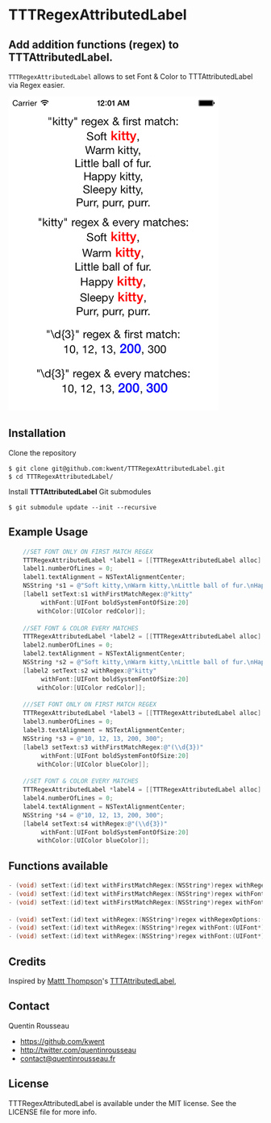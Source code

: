 # TTTRegexAttributedLabel
## Add addition functions (regex) to TTTAttributedLabel.

`TTTRegexAttributedLabel` allows to set Font & Color to TTTAttributedLabel via Regex easier.

![A demo screen](Docs/screenshot.jpg)


## Installation

Clone the repository

```shell
$ git clone git@github.com:kwent/TTTRegexAttributedLabel.git
$ cd TTTRegexAttributedLabel/
```

Install **TTTAttributedLabel** Git submodules

```shell
$ git submodule update --init --recursive
```

## Example Usage

``` objective-c
    //SET FONT ONLY ON FIRST MATCH REGEX
    TTTRegexAttributedLabel *label1 = [[TTTRegexAttributedLabel alloc] initWithFrame:CGRectMake(25, 20, self.view.bounds.size.width - 50, 160)];
    label1.numberOfLines = 0;
    label1.textAlignment = NSTextAlignmentCenter;
    NSString *s1 = @"Soft kitty,\nWarm kitty,\nLittle ball of fur.\nHappy kitty,\nSleepy kitty,\nPurr, purr, purr.";
    [label1 setText:s1 withFirstMatchRegex:@"kitty"
         withFont:[UIFont boldSystemFontOfSize:20]
        withColor:[UIColor redColor]];
  
    //SET FONT & COLOR EVERY MATCHES
    TTTRegexAttributedLabel *label2 = [[TTTRegexAttributedLabel alloc] initWithFrame:CGRectMake(25, 180, self.view.bounds.size.width - 50, 160)];
    label2.numberOfLines = 0;
    label2.textAlignment = NSTextAlignmentCenter;
    NSString *s2 = @"Soft kitty,\nWarm kitty,\nLittle ball of fur.\nHappy kitty,\nSleepy kitty,\nPurr, purr, purr.";
    [label2 setText:s2 withRegex:@"kitty"
         withFont:[UIFont boldSystemFontOfSize:20]
        withColor:[UIColor redColor]];
  
    ///SET FONT ONLY ON FIRST MATCH REGEX
    TTTRegexAttributedLabel *label3 = [[TTTRegexAttributedLabel alloc] initWithFrame:CGRectMake(25, 350, self.view.bounds.size.width - 50, 50)];
    label3.numberOfLines = 0;
    label3.textAlignment = NSTextAlignmentCenter;
    NSString *s3 = @"10, 12, 13, 200, 300";
    [label3 setText:s3 withFirstMatchRegex:@"(\\d{3})"
         withFont:[UIFont boldSystemFontOfSize:20]
        withColor:[UIColor blueColor]];
  
    //SET FONT & COLOR EVERY MATCHES
    TTTRegexAttributedLabel *label4 = [[TTTRegexAttributedLabel alloc] initWithFrame:CGRectMake(25, 410, self.view.bounds.size.width - 50, 50)];
    label4.numberOfLines = 0;
    label4.textAlignment = NSTextAlignmentCenter;
    NSString *s4 = @"10, 12, 13, 200, 300";
    [label4 setText:s4 withRegex:@"(\\d{3})"
         withFont:[UIFont boldSystemFontOfSize:20]
        withColor:[UIColor blueColor]];
```

## Functions available

``` objective-c
- (void) setText:(id)text withFirstMatchRegex:(NSString*)regex withRegexOptions:(NSRegularExpressionOptions)regexOption withFont:(UIFont*)font withColor:(UIColor*)color;
- (void) setText:(id)text withFirstMatchRegex:(NSString*)regex withFont:(UIFont*)font withColor:(UIColor*)color;
- (void) setText:(id)text withFirstMatchRegex:(NSString*)regex withFont:(UIFont*)font;

- (void) setText:(id)text withRegex:(NSString*)regex withRegexOptions:(NSRegularExpressionOptions)regexOption withFont:(UIFont*)font withColor:(UIColor*)color;
- (void) setText:(id)text withRegex:(NSString*)regex withFont:(UIFont*)font withColor:(UIColor*)color;
- (void) setText:(id)text withRegex:(NSString*)regex withFont:(UIFont*)font;
```

## Credits

Inspired by [Mattt Thompson](https://github.com/mattt)'s [TTTAttributedLabel](https://github.com/mattt/TTTAttributedLabel), 

## Contact

Quentin Rousseau

- https://github.com/kwent
- http://twitter.com/quentinrousseau
- contact@quentinrousseau.fr

## License

TTTRegexAttributedLabel is available under the MIT license. See the LICENSE file for more info.

